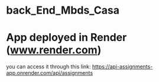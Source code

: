 # back_End_Mbds_Casa

# App deployed in Render (www.render.com)

you can access it through this link: https://api-assignments-app.onrender.com/api/assignments
